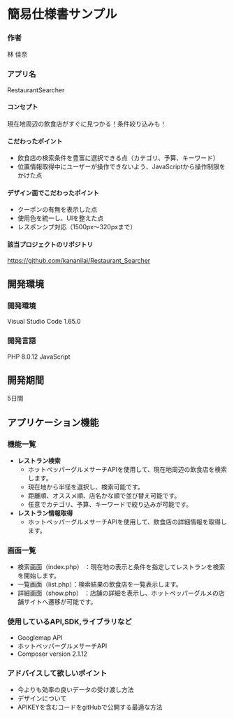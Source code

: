 # 簡易仕様書サンプル

### 作者
林 佳奈

### アプリ名
RestaurantSearcher

#### コンセプト
現在地周辺の飲食店がすぐに見つかる！条件絞り込みも！

#### こだわったポイント
- 飲食店の検索条件を豊富に選択できる点（カテゴリ、予算、キーワード）
- 位置情報取得中にユーザーが操作できないよう、JavaScriptから操作制限をかけた点

#### デザイン面でこだわったポイント
- クーポンの有無を表示した点
- 使用色を統一し、UIを整えた点
- レスポンシブ対応（1500px〜320pxまで）

#### 該当プロジェクトのリポジトリ
https://github.com/kananilai/Restaurant_Searcher

## 開発環境
### 開発環境
Visual Studio Code 1.65.0

### 開発言語
PHP 8.0.12 
JavaScript

## 開発期間
5日間

## アプリケーション機能

### 機能一覧
- **レストラン検索**
  - ホットペッパーグルメサーチAPIを使用して、現在地周辺の飲食店を検索します。
  - 現在地から半径を選択し、検索可能です。
  - 距離順、オススメ順、店名かな順で並び替え可能です。
  - 任意でカテゴリ、予算、キーワードで絞り込みが可能です。
- **レストラン情報取得**
  - ホットペッパーグルメサーチAPIを使用して、飲食店の詳細情報を取得します。

### 画面一覧
- 検索画面（index.php） ：現在地の表示と条件を指定してレストランを検索を開始します。
- 一覧画面（list.php）：検索結果の飲食店を一覧表示します。
- 詳細画面（show.php） ：店舗の詳細を表示し、ホットペッパーグルメの店舗サイトへ遷移が可能です。

### 使用しているAPI,SDK,ライブラリなど
- Googlemap API
- ホットペッパーグルメサーチAPI
- Composer version 2.1.12

### アドバイスして欲しいポイント
- 今よりも効率の良いデータの受け渡し方法
- デザインについて
- APIKEYを含むコードをgitHubで公開する最適な方法
